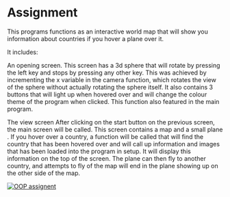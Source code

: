 # Assignment

This programs functions as an interactive world map that will show you information about countries if you hover a plane over it.

It includes:

An opening screen.
This screen has a 3d sphere that will rotate by pressing the left key and stops by pressing any other key. This was achieved by incrementing the x variable in the camera function, which rotates the view of the sphere without actually rotating the sphere itself. 
It also contains 3 buttons that will light up when hovered over and will change the colour theme of the program when clicked. This function also featured in the main program.

The view screen
After clicking on the start button on the previous screen, the main screen will be called. This screen contains a map and a small plane . If you hover over a country, a function will be called that will find the country that has been hovered over and will call up information and images that has been loaded into the program in setup. It will display this information on the top of the screen. The plane can then fly to another country, and attempts to fly of the map will end in the plane showing up on the other side of the map.

[![OOP assignent](https://img.youtube.com/vi/r_pte_5AqBE/0.jpg)](https://www.youtube.com/watch?v=r_pte_5AqBE)
